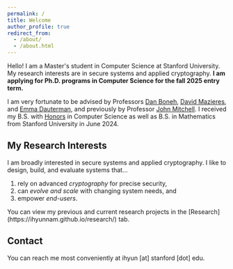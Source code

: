 ```yaml
---
permalink: /
title: Welcome
author_profile: true
redirect_from:
  - /about/
  - /about.html
---
```


Hello! I am a Master's student in Computer Science at Stanford University. My research interests are in secure systems and applied cryptography. **I am applying for Ph.D. programs in Computer Science for the fall 2025 entry term.**

I am very fortunate to be advised by Professors [Dan Boneh](https://crypto.stanford.edu/~dabo/), [David Mazieres](https://www.scs.stanford.edu/~dm/), and [Emma Dauterman](https://cs.stanford.edu/~edauterman/), and previously by Professor [John Mitchell](https://theory.stanford.edu/people/jcm/). I received my B.S. with [Honors](/files/The_Avg_Act_Swap__ACM_CODASPY_submission___Copy_.pdf) in Computer Science as well as B.S. in Mathematics from Stanford University in June 2024.

My Research Interests
------
I am broadly interested in secure systems and applied cryptography. I like to design, build, and evaluate systems that...
<ol>
  <li> rely on advanced <em>cryptography</em> for precise security, </li>
  <li> can <em>evolve and scale</em> with changing system needs, and </li>
  <li> empower <em>end-users</em>.</li>
</ol>
You can view my previous and current research projects in the [Research](https://ihyunnam.github.io/research/) tab.

Contact
------
You can reach me most conveniently at ihyun [at] stanford [dot] edu.
